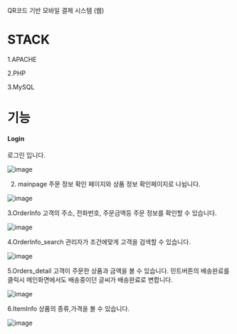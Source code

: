 QR코드 기반 모바일 결제 시스템 (웹)
# STACK
1.APACHE

2.PHP

3.MySQL

# 기능

#### Login

로그인 입니다.

![image](https://user-images.githubusercontent.com/49021626/155881831-1b6a5fb3-3d15-46e5-a29c-3a2b0195d232.png)



2. mainpage
주문 정보 확인 페이지와 상품 정보 확인페이지로 나뉩니다.

![image](https://user-images.githubusercontent.com/49021626/155881838-59b6c00d-dd09-4d13-9186-035d32987b64.png)


3.OrderInfo
고객의 주소, 전화번호, 주문금액등 주문 정보를 확인할 수 있습니다. 

![image](https://user-images.githubusercontent.com/49021626/155881847-0d00202a-3cc8-4ca9-9e38-6e7abbdb8efd.png)


4.OrderInfo_search
관리자가 조건에맞게 고객을 검색할 수 있습니다.

![image](https://user-images.githubusercontent.com/49021626/155881869-63e6ad2d-5ef1-4af4-b344-601e264819fb.png)


5.Orders_detail
고객이 주문한 상품과 금액을 볼 수 있습니다. 민트버튼의 배송완료를 클릭시 메인화면에서도 배송중이던 글씨가 배송완료로 변합니다.

![image](https://user-images.githubusercontent.com/49021626/155881882-f53d966d-6c44-4890-8949-ffdd20ed3f91.png)


6.ItemInfo
상품의 종류,가격을 볼 수 있습니다.

![image](https://user-images.githubusercontent.com/49021626/155881938-91f5a59a-56ba-48b2-89fb-b28599cb9dec.png)

